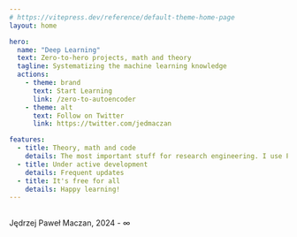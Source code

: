 ```yaml
---
# https://vitepress.dev/reference/default-theme-home-page
layout: home

hero:
  name: "Deep Learning"
  text: Zero-to-hero projects, math and theory
  tagline: Systematizing the machine learning knowledge
  actions:
    - theme: brand
      text: Start Learning
      link: /zero-to-autoencoder
    - theme: alt
      text: Follow on Twitter
      link: https://twitter.com/jedmaczan

features:
  - title: Theory, math and code
    details: The most important stuff for research engineering. I use PyTorch and PyTorch Lightning here
  - title: Under active development
    details: Frequent updates
  - title: It's free for all
    details: Happy learning!
---
```


##

Jędrzej Paweł Maczan, 2024 - ∞
